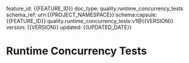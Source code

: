 feature_id: {{FEATURE_ID}}
doc_type: quality.runtime_concurrency_tests
schema_ref: urn:{{PROJECT_NAMESPACE}}:schema:capsule:{{FEATURE_ID}}:quality.runtime_concurrency_tests:v1@{{VERSION}}
version: {{VERSION}}
updated: {{UPDATED_DATE}}

# Runtime Concurrency Tests

<!-- Describe concurrency test cases, setup, and expected thresholds. -->

